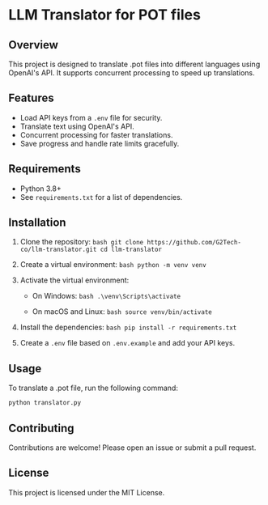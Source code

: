 # LLM Translator for POT files

## Overview
This project is designed to translate .pot files into different languages using OpenAI's API. It supports concurrent processing to speed up translations.

## Features
- Load API keys from a `.env` file for security.
- Translate text using OpenAI's API.
- Concurrent processing for faster translations.
- Save progress and handle rate limits gracefully.

## Requirements
- Python 3.8+
- See `requirements.txt` for a list of dependencies.

## Installation

1. Clone the repository:   ```bash
   git clone https://github.com/G2Tech-co/llm-translator.git
   cd llm-translator   ```

2. Create a virtual environment:   ```bash
   python -m venv venv   ```

3. Activate the virtual environment:

   - On Windows:     ```bash
     .\venv\Scripts\activate     ```

   - On macOS and Linux:     ```bash
     source venv/bin/activate     ```

4. Install the dependencies:   ```bash
   pip install -r requirements.txt   ```

5. Create a `.env` file based on `.env.example` and add your API keys.

## Usage

To translate a .pot file, run the following command:


```bash
python translator.py
```

## Contributing
Contributions are welcome! Please open an issue or submit a pull request.

## License
This project is licensed under the MIT License.